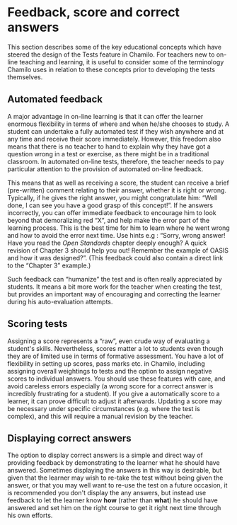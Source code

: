 # Feedback, score and correct answers

This section describes some of the key educational concepts which have steered the design of the Tests feature in Chamilo. For teachers new to on-line teaching and learning, it is useful to consider some of the terminology Chamilo uses in relation to these concepts prior to developing the tests themselves.

## Automated feedback <a id="automated-feedback"></a>

A major advantage in on-line learning is that it can offer the learner enormous flexibility in terms of where and when he/she chooses to study. A student can undertake a fully automated test if they wish anywhere and at any time and receive their score immediately. However, this freedom also means that there is no teacher to hand to explain why they have got a question wrong in a test or exercise, as there might be in a traditional classroom. In automated on-line tests, therefore, the teacher needs to pay particular attention to the provision of automated on-line feedback.

This means that as well as receiving a score, the student can receive a brief \(pre-written\) comment relating to their answer, whether it is right or wrong. Typically, if he gives the right answer, you might congratulate him: “Well done, I can see you have a good grasp of this concept!”. If he answers incorrectly, you can offer immediate feedback to encourage him to look beyond that demoralizing red “X”, and help make the error part of the learning process. This is the best time for him to learn where he went wrong and how to avoid the error next time. Use hints e.g : “Sorry, wrong answer! Have you read the _Open Standards_ chapter deeply enough? A quick revision of Chapter 3 should help you out! Remember the example of OASIS and how it was designed?”. \(This feedback could also contain a direct link to the “Chapter 3” example.\)

Such feedback can “humanize” the test and is often really appreciated by students. It means a bit more work for the teacher when creating the test, but provides an important way of encouraging and correcting the learner during his auto-evaluation attempts.

## Scoring tests <a id="scoring-tests"></a>

Assigning a score represents a “raw”, even crude way of evaluating a student's skills. Nevertheless, scores matter a lot to students even though they are of limited use in terms of formative assessment. You have a lot of flexibility in setting up scores, pass marks etc. in Chamilo, including assigning overall weightings to tests and the option to assign negative scores to individual answers. You should use these features with care, and avoid careless errors especially \(a wrong score for a correct answer is incredibly frustrating for a student\). If you give a automatically score to a learner, it can prove difficult to adjust it afterwards. Updating a score may be necessary under specific circumstances \(e.g. where the test is complex\), and this will require a manual revision by the teacher.

## Displaying correct answers <a id="displaying-correct-answers"></a>

The option to display correct answers is a simple and direct way of providing feedback by demonstrating to the learner what he should have answered. Sometimes displaying the answers in this way is desirable, but given that the learner may wish to re-take the test without being given the answer, or that you may well want to re-use the test on a future occasion, it is recommended you don't display the any answers, but instead use feedback to let the learner know **how** \(rather than **what**\) he should have answered and set him on the right course to get it right next time through his own efforts.

